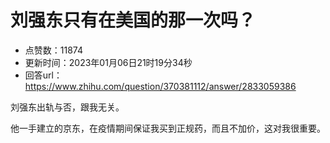 # 刘强东只有在美国的那一次吗？
- 点赞数：11874
- 更新时间：2023年01月06日21时19分34秒
- 回答url：https://www.zhihu.com/question/370381112/answer/2833059386
<body>
 <p data-pid="8OoBI5gG">刘强东出轨与否，跟我无关。</p>
 <p data-pid="S53ioQnN">他一手建立的京东，在疫情期间保证我买到正规药，而且不加价，这对我很重要。</p>
</body>